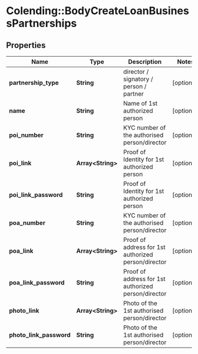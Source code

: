 # Colending::BodyCreateLoanBusinessPartnerships

## Properties
Name | Type | Description | Notes
------------ | ------------- | ------------- | -------------
**partnership_type** | **String** | director / signatory / person / partner | [optional] 
**name** | **String** | Name of 1st authorized person | [optional] 
**poi_number** | **String** | KYC number of the authorised person/director | [optional] 
**poi_link** | **Array&lt;String&gt;** | Proof of Identity for 1st authorized person | [optional] 
**poi_link_password** | **String** | Proof of Identity for 1st authorized person | [optional] 
**poa_number** | **String** | KYC number of the authorised person/director | [optional] 
**poa_link** | **Array&lt;String&gt;** | Proof of address for 1st authorized person/director | [optional] 
**poa_link_password** | **String** | Proof of address for 1st authorized person/director | [optional] 
**photo_link** | **Array&lt;String&gt;** | Photo of the 1st authorised person/director | [optional] 
**photo_link_password** | **String** | Photo of the 1st authorised person/director | [optional] 

